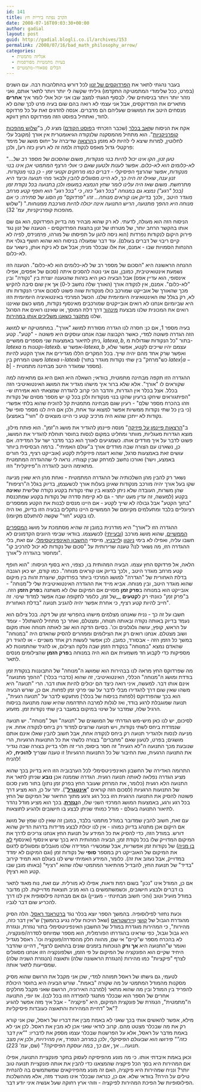 ```yaml
---
id: 141
title: הקרב נפתח ביריית חץ
date: 2008-07-16T09:03:30+00:00
author: gadial
layout: post
guid: http://gadial.blogli.co.il/archives/153
permalink: /2008/07/16/bad_math_philosophy_arrow/
categories:
  - אנליזה מתמטית
  - בעיות מתמטיות מפורסמות
  - הבלים פסאודו-מתמטיים
---
```

בעבר נהגתי לתאר את [הפרדוקסים של זנון](http://he.wikipedia.org/wiki/%D7%94%D7%A4%D7%A8%D7%93%D7%95%D7%A7%D7%A1%D7%99%D7%9D_%D7%A9%D7%9C_%D7%96%D7%A0%D7%95%D7%9F) לכל דורש בהתלהבות רבה. עם השנים (בפרט, ככל שלימודי המתמטיקה התקדמו) גיליתי שקשה לי יותר ויותר לתאר אותם, ואני נזהר יותר ויותר בניסוחים שלי. לבסוף הגעתי למצב שבו אני יכול אולי לומר איך **אחרים** מתארים את הפרדוקסים, אבל אני עצמי לא רואה בהם שום בעיה פרט לכך שהם לא מנסחים היטב את המושגים שעליהם הם מדברים. אנסה להדגים זאת על כל פרדוקס לחוד, ואתחיל בפוסט הזה מפרדוקס החץ דווקא.

אקח את הניסוח ש[זאב בכלר](http://www.tau.ac.il/~bechler/) (שכבר הזכרתי ב[פוסט הקודם](http://www.gadial.net/?p=140)) מציג לו, ב"[שלוש מהפכות קופרניקניות](http://he.wikipedia.org/wiki/%D7%A9%D7%9C%D7%95%D7%A9_%D7%9E%D7%94%D7%A4%D7%9B%D7%95%D7%AA_%D7%A7%D7%95%D7%A4%D7%A8%D7%A0%D7%99%D7%A7%D7%A0%D7%99%D7%95%D7%AA)". הוא מתחיל מהמסקנה שלנקודה הגיאומטרית אין אורך (מקובל עלי לחלוטין, למרות שיצא לי להיות לא מזמן ב[הרצאה](http://www.springerlink.com/content/xj7077072135685u/) שדיברה על ייחוס מושג של מימד פרקטלי גדול מאפס לנקודה ולמה זה לא רעיון כזה רע), ולכן:

"&#8230;_טען זנון, הקו אינו יכול להיות בנוי מנקודות, משום שהסכום של מספר רב של לא-כלומים הוא לא-כלום. אפשר לענות ולטעון שאם כי אולי הרצף המתמטי אכן אינו בנוי מנקודות, אפשר שהרצף הפיסיקלי - דברים כמו מרחקים וקטעי זמן - כן בנוי מנקודות. זנון ענה, שאילו זה היה כך, לא היינו מסוגלים להבין ולבאר מהי תנועה וכיצד היא מתרחשת. משום שאז היה עלינו לומר שחץ הנמצא במעופו ולכן בתנועה בכל נקודת זמן (בכל "רגע") נמצא גם במנוחה "בכל רגע" כזה, כי "בכל רגע" הוא חופף קטע מרחב מוגדר היטב , ולכך בדיוק אנו קוראים מנוחה&#8230; זהו "פרדוקס" מן הסוג של סתירה: כי אם מנוחה היא ההפך מתנועה, הריש התנועה אינה יכולה להיות מורכבת ממנוחות._" ("שלוש מהפכות קופרניקניות, עמ' 32).

הניסוח הזה הוא מעולה, לדעתי. לא רק שהוא מבהיר מה בדיוק הפרדוקס, הוא גם שם אותו בהקשר הרחב יותר, של מטרתו של זנון בהצגת הפרדוקסים - הטענה של זנון נגד פירוק היקום לנקודות נפרדות (הוא ניסה להגן על תפיסתו של מורהו, פרמנידס, לפיה לא קיים ריבוי של דברים בעולם). עוד דבר שמעולה בניסוח הוא שהוא חושף בגלוי את ההנחות הסמויות שבו - אמנם, את אלו שבכלר מניח; אבל אם לא ניקח אותן, נישאר עם לא-כלום.

ההנחה הראשונה היא "הסכום של מספר רב של לא-כלומים הוא לא-כלום". הטענה הזו נשמעת אינטואיטיבית, כמובן, וגם אני נוטה להסכים איתה (סכום של אפסים, אפילו אינסופי, הוא עדיין אפס) אבל הבעיה כאן היא בזהות שהטענה יוצרת בין "נקודה" ובין "לא-כלום". אמנם, אין לנקודה אורך (האורך שלה נחשב ל-0) אך אין שום סיבה להקיש מכך שהאורך של אובייקט שמורכב כולו מנקודות שווה פשוט לסכום אורכי הנקודות ותו לא, רק בגלל שזו האינטואיציה היומיומית שלנו. הכשל המרכזי באינטואיציה היומיומית הזו היא שביומיום אנחנו לא רואים אובייקטים שמורכבים מאינסוף נקודות, ממש כשם שאיננו רואים את המכונית שלנו מבצעת [מינהור](http://he.wikipedia.org/wiki/%D7%9E%D7%99%D7%A0%D7%94%D7%95%D7%A8_%D7%A7%D7%95%D7%95%D7%A0%D7%98%D7%99) דרך דלת המוסך, או שאיננו רואים את הסרגל שלנו [מתקצר כשאנו משליכים אותו במהירות](http://he.wikipedia.org/wiki/%D7%AA%D7%95%D7%A8%D7%AA_%D7%94%D7%99%D7%97%D7%A1%D7%95%D7%AA_%D7%94%D7%A4%D7%A8%D7%98%D7%99%D7%AA).

בעיה מספר 1, אם כן: חסרה לנו הגדרה מסודרת למושג "אורך". במתמטיקה יש למושג הזה הגדרה פשוטה למדי, כאשר הקבוצה שבה אנחנו עוסקים היא פשוטה - "קטע". קטע ניתן לתיאור באמצעות שני מספרים ממשיים, $latex a,b$, בתור "כל הנקודות שגדולות מ-$latex a$ וקטנות מ-$latex b$. אפשר ש-$latex a,b$ עצמם יהיו שייכים לקטע, אפשר שלא, ואפשר שרק אחד מהם יהיה שייך. בכל המקרים הללו מגדירים את אורך הקטע להיות פשוט המרחק בין $latex a$ ו-$latex b$ (כש"מרחק" בין שתי נקודות מוגדר בתור $latex |a-b|$ - מספר שמוגדר היטב מבחינה מתמטית).

ההגדרה הזו תקפה מבחינה מתמטית, בוודאי; השאלה היא האם היא גם מתאימה למה שקוראים לו "אורך". אלא שלא ברור איך מישהו מגדיר את המושג האינטואיטיבי הזה בכלל. אצל בכלר אין הגדרות, והדבר הכי קרוב להגדרה שמצאתי הוא אמירתו ש-"הפיתגוראים שיחקו ברעיון שהקו בנוי מנקודות ולכן בכל קו יש מספר מסוים של נקודות וזהו בהכרח מספר שלם" - רעיון שגם מבחינה מתמטית קל להוכיח שהוא בלתי אפשרי (כי בין כל שתי נקודות ממשיות אפשר למצוא עוד אחת, ולכן אם היה לנו מספר סופי של נקודות לא ייתכן שהוא היה מרכיב קטע כי היינו מוצאים לו "חור" באמצע).

ב"[הרצאות פיינמן על פיזיקה](http://he.wikipedia.org/wiki/%D7%94%D7%A8%D7%A6%D7%90%D7%95%D7%AA_%D7%A4%D7%99%D7%99%D7%A0%D7%9E%D7%9F_%D7%A2%D7%9C_%D7%A4%D7%99%D7%96%D7%99%D7%A7%D7%94)" מנסה פיינמן להגדיר את מושג ה"זמן". הוא פותח מילון, מוצא הגדרות מעגליות, מוותר ומחליט במקום לנסות בחוסר תוחלת להגדיר את המושג, פשוט לדבר על איך מודדים אותו. כשמגיעים לאורך הוא כבר מדבר ישר על המדידה. אם כן, נשארנו עם הצורה שבה מודדים אורך ב"עולם האמיתי". ברמה הבסיסית ביותר עושים זאת באמצעות סרגל, שהוא דוגמה פיזיקלית לקטע (אובייקט רציף, בלי חורים באמצע, וישר) ואורכו נחשב למרחק שבין קצותיו. נראה לי שההגדרה המתמטית מתאימה היטב להגדרה ה"פיזיקלית" הזו.

נשאר רק להבין מהן השלכותיה של ההגדרה המתמטית - ואחת מהן היא שאין מניעה שקו בעל אורך יהיה מורכב מנקודות שאינן בעלות אורך לכשעצמן, בדיוק בגלל ה"רציפות" שהן משרות, העובדה שלא ניתן למצוא בין שתי נקודות בקטע נקודה שלישית ש**אינה** בקטע (למעשה, זה עדין מעט יותר - גם לא קיימת סדרה של נקודות בקטע שמתכנסת "בתוך הקטע" אבל גבולה לא שייך לקטע - אם היינו מנסים לבנות את הקטע ממספרים רציונליים בלבד ומתעלמים מקיומם של הממשיים היינו נתקלים בבעיה הזו בדיוק, ואז היה לנו בקטע "חור" שקשה להתעלם מקיומו).

ההגדרה הזו ל"אורך" היא מודרנית במובן זה שהיא מסתמכת על מושג [המספרים הממשיים](http://he.wikipedia.org/wiki/%D7%A9%D7%93%D7%94_%D7%94%D7%9E%D7%A1%D7%A4%D7%A8%D7%99%D7%9D_%D7%94%D7%9E%D7%9E%D7%A9%D7%99%D7%99%D7%9D), שהוא מושג מורכב ([ובעייתי](http://www.gadial.net/?p=30)) לכשעצמו. בוודאי שבימי היוונים הקדמונים לא חשבו עליה, ואפילו לא בימי [ניוטון](http://he.wikipedia.org/wiki/%D7%90%D7%99%D7%99%D7%96%D7%A7_%D7%A0%D7%99%D7%95%D7%98%D7%95%D7%9F) ו[לייבניץ](http://he.wikipedia.org/wiki/%D7%92%D7%95%D7%98%D7%A4%D7%A8%D7%99%D7%93_%D7%95%D7%99%D7%9C%D7%94%D7%9C%D7%9D_%D7%9C%D7%99%D7%99%D7%91%D7%A0%D7%99%D7%A5), מייסדי [החשבון האינפיניטסימלי](http://he.wikipedia.org/wiki/%D7%97%D7%A9%D7%91%D7%95%D7%9F_%D7%90%D7%99%D7%A0%D7%A4%D7%99%D7%A0%D7%99%D7%98%D7%A1%D7%99%D7%9E%D7%9C%D7%99). עם זאת, בלי ההגדרה הזו, מה נשאר לנו? טענה שרירותית על "סכום של נקודות לא יכול להרכיב קו" ומחסור בהגדרה ל"אורך".

הלאה, אל פרדוקס החץ עצמו. הבעיה המהותית בו, כצפוי, היא בסוף הניסוח: "הוא חופף קטע מרחב מוגדר היטב , ולכך בדיוק אנו קוראים מנוחה". כמו קודם, יש כאן הגנבה בדלת האחורית של "הגדרה" למושג המרכזי ביותר בפרדוקס, שיוצרת זהות בין מיקום שהוא מוגדר היטב, ובין מנוחה. אביא מייד את ההגדרה האינטואיטיבית שלי ל"מנוחה" - אובייקט הוא במנוחה ב**פרק זמן** מסויים אם המיקום שלו לא משתנה ב**פרק הזמן** הזה. ב"פרק זמן" כוונתי רק ל**קטעים** __של זמן, כלומר לתקופה שבה אפשר למדוד שינוי. זה חייב להיות קטע רציף, כי אחרת אפשר יהיה להגניב תנועה "בדלת האחורית".

חשבו על זה כך - נניח שאנחנו מצלמים מישהו בהפרשי זמן של דקה. בכל צילום הוא נעמד בדיוק באותה נקודה ובאותה תנוחה, ומצטלם, ואחר כך מתחיל להשתולל - עומד על הראש, קופץ, עושה גלגלונים וכו'. בסיום הדקה הוא שב לאותה תנוחה ואותו מקום ושוב מצטלם. אנחנו רואים רק את הצילומים וממהרים להסיק שהאדם היה "במנוחה" במשך כל הזמן הזה - אבסורד, כמובן. לכן אפשר לעשות רק אחד משניים - או להגיד רק שהאדם נמצא "במנוחה" בנקודת הזמן שבה נלקח הצילום, או להגיד שהתמונות לא מספיקות כדי לקבוע חד משמעית אם הוא היה במנוחה ב**פרק הזמן** שהצילומים מנסים לתאר.

מה שפרדוקס החץ מראה לנו בבהירות הוא שמושג ה"מנוחה" של התבוננות בנקודת זמן בודדת ומושג ה"מנוחה" הכללי, האינטואיטיבי, זה שהוא (כדברי בכלר) "ההפך מתנועה" אינם אותו דבר. למעשה, איני רואה כיצד הם יכולים להיות אותו דבר. הרי "תנועה" היא משהו שאין שום דרך להגדירו מבלי לדבר על שני פרקי זמן לפחות. אם כן, שורש הבעיה הוא בכך שהפרדוקס (לפחות בניסוח של בכלר) מתעקש לדבר על "תנועה רגעית", תנועה שמוגבלת לרגע בודד, ואז לגלות למרבה התדהמה שהיא שונה מתנועה בניסוח הרגיל שלה, שמדבר על שינוי במיקום במעבר בין שתי נקודות זמן. מזעזע.

לסיכום, יש לנו כאן מיש-מש הגדרתי של המושגים של "תנועה" ושל "מנוחה". יש תנועה שנמדדת ביחס לשתי נקודות, ויש תנועה שרוצים למדוד רק ביחס לנקודה אחת. אין מניעה לנסות ולהגדיר תנועה רק ביחס לנקודה אחת, אבל חשוב להבין שאלו אינם אותם מושגים; בפרט, לטעון שאם "מחברים" בצורה כלשהי את כל התנועות הרגעיות, הרי שנובעת מכך התנועה ה"לא רגעית" זה חסר ביסוס; הרי זה תלוי בדיוק בצורה שבה נגדיר את התנועה הרגעית, ואת החיבור של כל התנועות הרגעיות! זו טענה שצריך **להוכיח,** לא להניח!

התרומה האדירה של החשבון האינפיניטסימלי לכל הערבוביה הזו היא בדיוק בכך שהוא מציע הגדרה נפלאה לאותה תנועה רגעית. הגדרה שממנה אכן **נובע** שניתן לתאר את התנועה הלא רגעית (כלומר, את המרחק שעובר החץ בפרק זמן נתון) בתור מעין סכום של התנועות הרגעיות (לסכום הזה קוראים "[**אינטגרל**](http://he.wikipedia.org/wiki/%D7%90%D7%99%D7%A0%D7%98%D7%92%D7%A8%D7%9C)"). יתר על כן, הוא מציע דרך פשוטה להסיק את התנועה הרגעית הזו בכל רגע ורגע מתוך התיאור של המיקום של החץ בכל רגע ורגע, באמצעות המושג המרכזי השני שלו, ה[**נגזרת**](http://he.wikipedia.org/wiki/%D7%A0%D7%92%D7%96%D7%A8%D7%AA). בכך הוא מציע מודל נהדר לתיאור התנועה בעולם - מודל כמותי שניתן לבצע בו חישובים ולהגיע לתוצאות.

עם זאת, חשוב להבין שמדובר במודל מתמטי בלבד, במובן זה שאין לנו שמץ של מושג אם היקום אכן מתנהג בדיוק כמוהו - אין לנו יכולת לבצע מדידות בדרגת הדיוק שהוא דורש. במודל הזה, כדי להסיק את כל המידע על תנועת החץ אנחנו צריכים לדרך את המיקום המדוייק שלו בכל נקודת זמן; הבעיה המהותית היא בכך שיש אינסוף (ואינסוף [לא בן מניה](http://he.wikipedia.org/wiki/%D7%A2%D7%95%D7%A6%D7%9E%D7%AA_%D7%94%D7%A8%D7%A6%D7%A3)) של נקודות זמן אפשריות, אבל שמכשירי המדידה שלנו מוגבלים ומסוגלים לדגום את המיקום של האובייקט רק במספר **סופי** של נקודות זמן (וגם המיקום לא ימדד במדוייק, אבל נעזוב את זה). כלומר, המידע האמיתי שיש לנו בעולם הוא תמיד קירוב "בדיד" של תנועת החץ, להבדיל מהתיאור המתמטי שלה שהוא "רציף" (באותו מובן שבו קטע הוא רציף).

אם כן, המודל אינו "נכון" בשום רמת ודאות, אפילו לא מורלית. עם זאת, נוח מאוד לתאר בו דברים ולבצע חישובים, וכשמשתמשים בו הוא מניב תוצאות מדוייקות. לכן מדובר במודל מועיל וטוב (והכי חשוב מבחינתי - מעניין) גם אם מבחינה פילוסופית אין לנו דרך להכריע שום דבר לגביו.

וכעת נחזור לפילוסופיה. בהמשך הספר יוצא בכלר נגד [ברטראנד ראסל](http://he.wikipedia.org/wiki/%D7%91%D7%A8%D7%98%D7%A8%D7%90%D7%A0%D7%93_%D7%A8%D7%90%D7%A1%D7%9C). הלה הסיק מהגדרת הגבול של [קושי](http://he.wikipedia.org/wiki/%D7%90%D7%95%D7%92%D7%95%D7%A1%D7%98%D7%9F_%D7%9C%D7%95%D7%90%D7%99_%D7%A7%D7%95%D7%A9%D7%99) ו[ויירשטראס](http://he.wikipedia.org/wiki/%D7%A7%D7%90%D7%A8%D7%9C_%D7%95%D7%99%D7%99%D7%A8%D7%A9%D7%98%D7%A8%D7%90%D7%A1) (שאל הויכוח עליה נגיע בהמשך) ש"אין דבר כזה, מהירות", כי המהירות מוגדרת במודל של החשבון האינפיניטסימלי בתור נגזרת, ונגזרת היא גבול וגבול, כפי שראינו בהגדרתו הפורמלית, הוא מספר שמיוחס לסדרה/פונקציה, לא בהכרח מספר ש"קיים" אי שם, מהווה חלק מהסדרה/פונקציה וכו'. ראסל מגדיל ואומר ש"התנועה היא **אך ורק** הנוכחות בזמנים שונים בהתאם לרצף", דהיינו שהדבר היחיד שקיים הוא הפונקציה של המיקום על פי הזמן, ושלפונקציה הזו אנחנו מסוגלים לצרף "פיקציות" כמו מהירות (הנגזרת הראשונה שלה) ותאוצה (הנגזרת השניה שלה) שמסייעות לתאר אותה.

לטעמי, גם גישתו של ראסל תמוהה למדי, שכן אני מקבל את הרושם שהוא מסיק מסקנות מהמודל המתמטי על מה שקורה "באמת". שורש הבעיה היא בחוסר היכולת להפריד בין המודל ובין מה שהוא מתאר (למרבה האירוניה, הרושם שאני מקבל מחלקים אחרים של הספר הוא שבכלר מתנגד להפרדה הזו בכל לבו). אז יופי, התנועה ה"מתמטית", הנגזרת של פונקצית המיקום, היא "פיקציה" - אבל איך מזה אפשר להגיע אל "דחיית המהירות והתאוצה כעובדות פיסיקליות"?

מילא, אפשר להאשים אותי בכך שאני לא באמת מבין את דבריו של ראסל, שכן אני קורא רק את מה שבכלר מצטט מהם. קרוב לודאי שאני אכן לא מבין את ראסל. לכן אני לא באמת מדבר על ראסל, אלא על הפרשנות שבכלר עצמו מספק את לדבריו: "_"אין דבר כזה"" פירושו הוא שבעולם הפיסיקלי, ולכן במרחב הנפרד, אין מהירויות, ולכן אין מצב תנועה&#8230; אך, אם כך, במה עוסקת הפיסיקה?_" (שם, עמ' 223).

וכאן באמת איבדתי אותו. כי מה מונע מהפיסיקה לעסוק בחקר פונקציית התנועה, אפילו אם המהירות היא בסך הכל פיקציה שהמצאנו כדי להבין את אותה פונקציית תנועה טוב יותר? ונניח שמהירות היא פיקציה, האם זה מונע מהפיזיקאים שמשתמשים בה להנחית טילים על הירח? בוודאי שלא. אם כן, כנראה שבכלר אינו מוטרד מזה, אלא מההשלכות הפילוסופיות של הפיכת המהירות לפיקציה - וזוהי ארץ רחוקה שעל אנשיה איני יודע דבר.